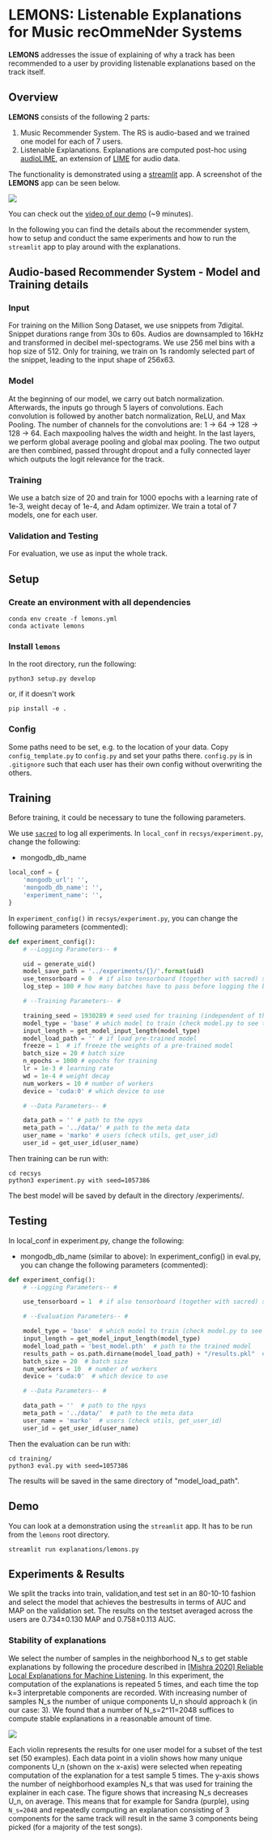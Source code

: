 # LEMONS: Listenable Explanations for Music recOmmeNder Systems
**LEMONS** addresses the issue of explaining of why a track has been recommended to a user by providing listenable explanations based on the track itself.

## Overview

**LEMONS** consists of the following 2 parts: 

1. Music Recommender System. The RS is audio-based and we trained one model for each of 7 users. 
2. Listenable Explanations. Explanations are computed post-hoc using [audioLIME](https://github.com/CPJKU/audioLIME), an extension of [LIME](https://arxiv.org/abs/1602.04938) for audio data.

The functionality is demonstrated using a [streamlit](https://www.streamlit.io/) app. A screenshot of the **LEMONS** app can be seen below.

![](imgs/landing_page.png)

You can check out the [video of our demo](https://www.youtube.com/watch?v=giSPrPnZ7mc) (~9 minutes).

In the following you can find the details about the recommender system, how to setup and conduct the same experiments and how to run the `streamlit` app to play around with the explanations.

## Audio-based Recommender System - Model and Training details
### Input
For training on the Million Song Dataset, we use snippets from 7digital. Snippet durations range from 30s to 60s.
Audios are downsampled to 16kHz and transformed in decibel mel-spectograms. We use 256 mel bins with a hop size of 512. Only for training, we train on 1s randomly selected part of the snippet, leading to the input shape of 256x63.

### Model
At the beginning of our model, we carry out batch normalization.
Afterwards, the inputs go through 5 layers of convolutions. Each convolution is followed by another batch normalization, ReLU, and Max Pooling.
The number of channels for the convolutions are: 1 -> 64 -> 128 -> 128 -> 64. Each maxpooling halves the width and height.
In the last layers, we perform global average pooling and global max pooling. The two output are then combined, passed throught dropout and a fully connected layer which outputs the logit relevance for the track.

### Training
We use a batch size of 20 and train for 1000 epochs with a learning rate of 1e-3, weight decay of 1e-4, and Adam optimizer.
We train a total of 7 models, one for each user. 

### Validation and Testing
For evaluation, we use as input the whole track.

## Setup

### Create an environment with all dependencies

```shell script
conda env create -f lemons.yml
conda activate lemons
```

### Install `lemons`
In the root directory, run the following:
```shell script
python3 setup.py develop
```
or, if it doesn't work
```shell script
pip install -e .
```

### Config

Some paths need to be set, e.g. to the location of your data.
Copy `config_template.py` to `config.py` and set your paths there. `config.py` is in `.gitignore` 
such that each user has their own config without overwriting the others.

## Training
Before training, it could be necessary to tune the following parameters.

We use [`sacred`](https://github.com/IDSIA/sacred) to log all experiments. In `local_conf` in `recsys/experiment.py`, change the following:
- mongodb_db_name 
```python
local_conf = {
    'mongodb_url': '',
    'mongodb_db_name': '',
    'experiment_name': '',
}
```

In `experiment_config()` in `recsys/experiment.py`, you can change the following parameters (commented):
```python
def experiment_config():
    # --Logging Parameters-- #

    uid = generate_uid()                        
    model_save_path = '../experiments/{}/'.format(uid)
    use_tensorboard = 0  # if also tensorboard (together with sacred) should be used
    log_step = 100 # how many batches have to pass before logging the batch loss (NB. this is not for avg_loss)

    # --Training Parameters-- #

    training_seed = 1930289 # seed used for training (independent of the data seed)
    model_type = 'base' # which model to train (check model.py to see the ones available)
    input_length = get_model_input_length(model_type) 
    model_load_path = '' # if load pre-trained model
    freeze = 1  # if freeze the weights of a pre-trained model
    batch_size = 20 # batch size
    n_epochs = 1000 # epochs for training
    lr = 1e-3 # learning rate
    wd = 1e-4 # weight decay
    num_workers = 10 # number of workers
    device = 'cuda:0' # which device to use

    # --Data Parameters-- #

    data_path = '' # path to the npys
    meta_path = '../data/' # path to the meta data
    user_name = 'marko' # users (check utils, get_user_id)
    user_id = get_user_id(user_name)
```
Then training can be run with:
```shell script
cd recsys
python3 experiment.py with seed=1057386
```
The best model will be saved by default in the directory /experiments/<date>.

## Testing

In local_conf in experiment.py, change the following:
- mongodb_db_name  (similar to above):
In experiment_config() in eval.py, you can change the following parameters (commented):
```python
def experiment_config():
    # --Logging Parameters-- #

    use_tensorboard = 1  # if also tensorboard (together with sacred) should be used

    # --Evaluation Parameters-- #

    model_type = 'base'  # which model to train (check model.py to see the ones available)
    input_length = get_model_input_length(model_type)
    model_load_path = 'best_model.pth'  # path to the trained model
    results_path = os.path.dirname(model_load_path) + "/results.pkl"  # TODO: not used for now
    batch_size = 20  # batch size
    num_workers = 10  # number of workers
    device = 'cuda:0'  # which device to use

    # --Data Parameters-- #

    data_path = ''  # path to the npys
    meta_path = '../data/'  # path to the meta data
    user_name = 'marko'  # users (check utils, get_user_id)
    user_id = get_user_id(user_name)
```
Then the evaluation can be run with:
```shell script
cd training/
python3 eval.py with seed=1057386
```
The results will be saved in the same directory of "model_load_path".

## Demo 

You can look at a demonstration using the `streamlit` app. 
It has to be run from the `lemons` root directory.

```
streamlit run explanations/lemons.py
```

## Experiments & Results

We split the tracks into train, validation,and test set in an 80-10-10 fashion and select the model that achieves the bestresults in terms of AUC and MAP on the validation set. The results on the testset averaged across the users are 0.734±0.130 MAP and 0.758±0.113 AUC.

### Stability of explanations
We select the number of samples in the neighborhood N_s to get stable explanations by following the procedure described in [[Mishra 2020] Reliable Local Explanations for Machine Listening](https://arxiv.org/abs/2005.07788). In this experiment, the computation of the explanations is repeated 5 times, and each time the top k=3 interpretable components are recorded. With increasing number of samples N_s the number of unique components U_n should approach k (in our case: 3). We found that a number of N_s=2^11=2048 suffices to compute stable explanations in a reasonable amount of time.

![](imgs/stability.png)

Each violin represents the results for one user model for a subset of the test set (50 examples). Each data point in a violin shows how many unique components U_n (shown on the x-axis) were selected when repeating computation of the explanation for a test sample 5 times. The y-axis shows the number of neighborhood examples N_s that was used for training the explainer in each case. The figure shows that increasing N_s decreases U_n, on average. This means that for example for Sandra (purple), using `N_s=2048` and repeatedly computing an explanation consisting of 3 components for the same track will result in the same 3 components being picked (for a majority of the test songs).
